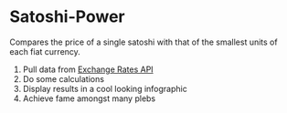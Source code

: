 # Satoshi-Power

Compares the price of a single satoshi with that of the smallest units of each fiat currency.

1. Pull data from [Exchange Rates API](https://www.blockchain.com/explorer/api/exchange_rates_api)
2. Do some calculations
3. Display results in a cool looking infographic
4. Achieve fame amongst many plebs
